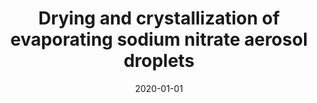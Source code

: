 ---
title: "Drying and crystallization of evaporating sodium nitrate aerosol droplets"
collection: publications
permalink: /publication/2020-01-01-Drying-and-Crystallization-of-Evaporating-Sodium-Nitrate-Aerosol-Droplets
date: 2020-01-01
venue: 'J. Phys. Chem. B'
paperurl: 'https://doi.org/10.1021/acs.jpcb.0c04079'
citation: 'F. K. A. Gregson, <b>JFR</b>, R. E. H. Miles,  C. P. Royall, and J. P. Reid, &quot;Drying and crystallization of evaporating sodium nitrate aerosol droplets&quot;, J. Phys. Chem. B <b>124</b>, 6024-6036 (2020).'
---